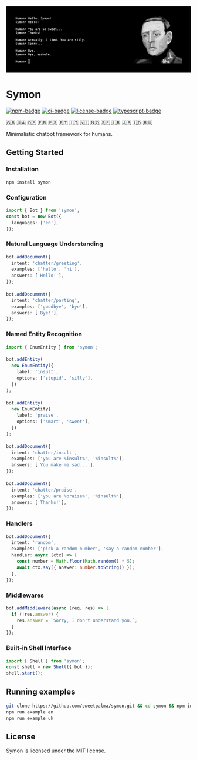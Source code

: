 ![banner](banner.png)

# Symon

[![npm-badge]][npm-url]
[![ci-badge]][ci-url]
[![license-badge]][license-url]
[![typescript-badge]][typescript-url]

🇬🇧 🇺🇦 🇩🇪 🇫🇷 🇪🇸 🇵🇹 🇮🇹 🇳🇱 🇳🇴 🇸🇪 🇮🇷 🇯🇵 🇮🇩 🇷🇺

Minimalistic chatbot framework for humans.

## Getting Started

### Installation

```bash
npm install symon
```

### Configuration

```typescript
import { Bot } from 'symon';
const bot = new Bot({
  languages: ['en'],
});
```

### Natural Language Understanding

```typescript
bot.addDocument({
  intent: 'chatter/greeting',
  examples: ['hello', 'hi'],
  answers: ['Hello!'],
});

bot.addDocument({
  intent: 'chatter/parting',
  examples: ['goodbye', 'bye'],
  answers: ['Bye!'],
});
```

### Named Entity Recognition

```typescript
import { EnumEntity } from 'symon';

bot.addEntity(
  new EnumEntity({
    label: 'insult',
    options: ['stupid', 'silly'],
  })
);

bot.addEntity(
  new EnumEntity{
    label: 'praise',
    options: ['smart', 'sweet'],
  })
);

bot.addDocument({
  intent: 'chatter/insult',
  examples: ['you are %insult%', '%insult%'],
  answers: ['You make me sad...'],
});

bot.addDocument({
  intent: 'chatter/praise',
  examples: ['you are %praise%', '%insult%'],
  answers: ['Thanks!'],
});
```

### Handlers

```typescript
bot.addDocument({
  intent: 'random',
  examples: ['pick a random number', 'say a random number'],
  handler: async (ctx) => {
    const number = Math.floor(Math.random() * 5);
    await ctx.say({ answer: number.toString() });
  },
});
```

### Middlewares

```typescript
bot.addMiddleware(async (req, res) => {
  if (!res.answer) {
    res.answer = `Sorry, I don't understand you.`;
  }
});
```

### Built-in Shell Interface

```typescript
import { Shell } from 'symon';
const shell = new Shell({ bot });
shell.start();
```

## Running examples

```bash
git clone https://github.com/sweetpalma/symon.git && cd symon && npm install
npm run example en
npm run example uk
```

## License

Symon is licensed under the MIT license.

[typescript-badge]: https://img.shields.io/badge/%3C%2F%3E-TypeScript-%230074c1.svg
[typescript-url]: http://www.typescriptlang.org/
[ci-badge]: https://img.shields.io/github/actions/workflow/status/sweetpalma/symon/main.yml?logo=github&label=CI
[ci-url]: https://github.com/sweetpalma/symon/actions/workflows/main.yml
[npm-badge]: https://img.shields.io/npm/v/symon?logo=npm
[npm-url]: https://www.npmjs.com/package/symon
[license-badge]: https://img.shields.io/npm/l/symon
[license-url]: https://github.com/sweetpalma/symon/blob/master/LICENSE
